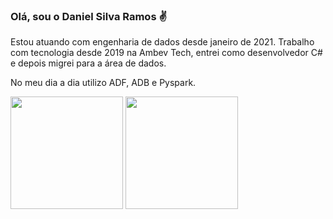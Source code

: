 ### Olá, sou o Daniel Silva Ramos ✌

Estou atuando com engenharia de dados desde janeiro de 2021.
Trabalho com tecnologia desde 2019 na Ambev Tech, entrei como desenvolvedor C# e depois migrei para a área de dados.

No meu dia a dia utilizo ADF, ADB e Pyspark.

<div>
  <img height="180em" src="https://github-readme-stats.vercel.app/api?username=dramos93&show_icons=true&theme=algolia&include_all_commits=true&count_private=true"/>
  <img height="180em" src="https://github-readme-stats.vercel.app/api/top-langs/?username=dramos93&layout=compact&langs_count=6&theme=algolia"/>
</div>

<!--
**dramos93/dramos93** is a ✨ _special_ ✨ repository because its `README.md` (this file) appears on your GitHub profile.

Here are some ideas to get you started:

- 🔭 I’m currently working on ...
- 🌱 I’m currently learning ...
- 👯 I’m looking to collaborate on ...
- 🤔 I’m looking for help with ...
- 💬 Ask me about ...
- 📫 How to reach me: ...
- 😄 Pronouns: ...
- ⚡ Fun fact: ...
-->
